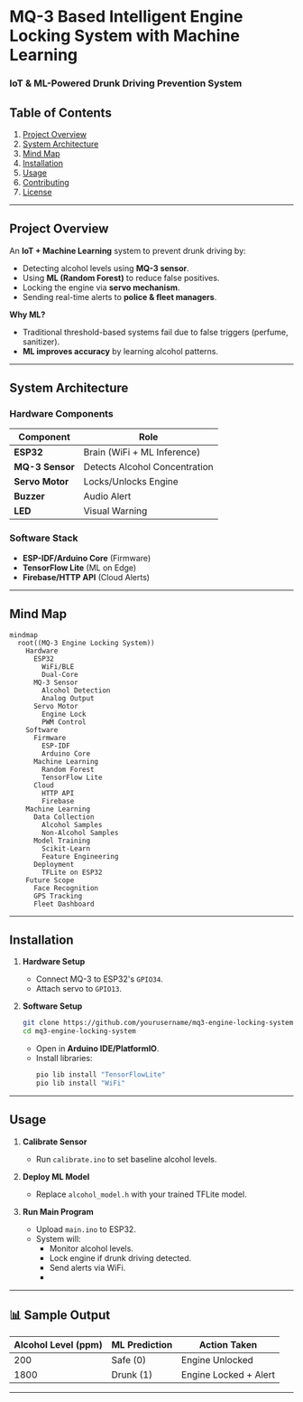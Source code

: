 # **MQ-3 Based Intelligent Engine Locking System with Machine Learning**  
### **IoT & ML-Powered Drunk Driving Prevention System**  

## **Table of Contents**  
1. [Project Overview](#-project-overview)  
2. [System Architecture](#-system-architecture)  
3. [Mind Map](#-mind-map)  
4. [Installation](#-installation)  
5. [Usage](#-usage)  
6. [Contributing](#-contributing)  
7. [License](#-license)  

---

## **Project Overview**  
An **IoT + Machine Learning** system to prevent drunk driving by:  
- Detecting alcohol levels using **MQ-3 sensor**.  
- Using **ML (Random Forest)** to reduce false positives.  
- Locking the engine via **servo mechanism**.  
- Sending real-time alerts to **police & fleet managers**.  

**Why ML?**  
- Traditional threshold-based systems fail due to false triggers (perfume, sanitizer).  
- **ML improves accuracy** by learning alcohol patterns.  

---

## **System Architecture**  
### **Hardware Components**  
| Component        | Role                          |  
|------------------|-------------------------------|  
| **ESP32**        | Brain (WiFi + ML Inference)    |  
| **MQ-3 Sensor**  | Detects Alcohol Concentration  |  
| **Servo Motor**  | Locks/Unlocks Engine          |  
| **Buzzer**       | Audio Alert                   |  
| **LED**          | Visual Warning                |  

### **Software Stack**  
- **ESP-IDF/Arduino Core** (Firmware)  
- **TensorFlow Lite** (ML on Edge)  
- **Firebase/HTTP API** (Cloud Alerts)  

---

## **Mind Map**  
```mermaid
mindmap
  root((MQ-3 Engine Locking System))
    Hardware
      ESP32
        WiFi/BLE
        Dual-Core
      MQ-3 Sensor
        Alcohol Detection
        Analog Output
      Servo Motor
        Engine Lock
        PWM Control
    Software
      Firmware
        ESP-IDF
        Arduino Core
      Machine Learning
        Random Forest
        TensorFlow Lite
      Cloud
        HTTP API
        Firebase
    Machine Learning
      Data Collection
        Alcohol Samples
        Non-Alcohol Samples
      Model Training
        Scikit-Learn
        Feature Engineering
      Deployment
        TFLite on ESP32
    Future Scope
      Face Recognition
      GPS Tracking
      Fleet Dashboard
```

---

## **Installation**  
1. **Hardware Setup**  
   - Connect MQ-3 to ESP32's `GPIO34`.  
   - Attach servo to `GPIO13`.  

2. **Software Setup**  
   ```bash
   git clone https://github.com/yourusername/mq3-engine-locking-system.git
   cd mq3-engine-locking-system
   ```
   - Open in **Arduino IDE/PlatformIO**.  
   - Install libraries:  
     ```bash
     pio lib install "TensorFlowLite"
     pio lib install "WiFi"
     ```

---

## **Usage**  
1. **Calibrate Sensor**  
   - Run `calibrate.ino` to set baseline alcohol levels.  

2. **Deploy ML Model**  
   - Replace `alcohol_model.h` with your trained TFLite model.  

3. **Run Main Program**  
   - Upload `main.ino` to ESP32.  
   - System will:  
     - Monitor alcohol levels.  
     - Lock engine if drunk driving detected.  
     - Send alerts via WiFi.
     - 
---

## **📊 Sample Output**  
| Alcohol Level (ppm) | ML Prediction | Action Taken          |  
|---------------------|---------------|-----------------------|  
| 200                 | Safe (0)      | Engine Unlocked       |  
| 1800                | Drunk (1)     | Engine Locked + Alert |  

---
